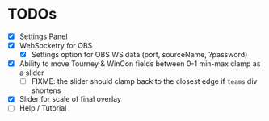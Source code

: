 # TODOs

- [x] Settings Panel
- [x] WebSocketry for OBS
  - [x] Settings option for OBS WS data (port, sourceName, ?password)
- [x] Ability to move Tourney & WinCon fields between 0-1 min-max clamp as a slider
  - [ ] FIXME: the slider should clamp back to the closest edge if `teams` div shortens
- [x] Slider for scale of final overlay
- [ ] Help / Tutorial
